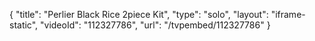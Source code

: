 {
    "title": "Perlier Black Rice 2piece Kit",
    "type": "solo",
    "layout": "iframe-static",
    "videoId": "112327786",
    "url": "\/tvpembed\/112327786"
}